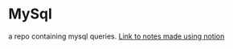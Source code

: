 # MySql
a repo containing mysql queries.
[Link to notes made using notion](https://forest-nasturtium-156.notion.site/MySQL-53897cb6ac804e56a1510e5f1f61662f)
